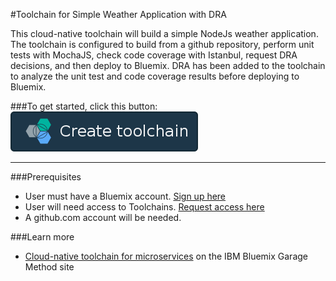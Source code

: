 #Toolchain for Simple Weather Application with DRA

This cloud-native toolchain will build a simple NodeJs weather application.  The toolchain is configured to build from a github repository, perform unit tests with MochaJS, check code coverage with Istanbul, request DRA decisions, and then deploy to Bluemix.  DRA has been added to the toolchain to analyze the unit test and code coverage results before deploying to Bluemix.

###To get started, click this button:
[![Deploy To Bluemix](./.bluemix/create_toolchain_button.png)](https://new-console.ng.bluemix.net/devops/setup/deploy/?repository=https%3A//github.com/jparra5/weather-dra-demo.git)

---
###Prerequisites

* User must have a Bluemix account. [Sign up here](https://new-console.ng.bluemix.net/registration/)
* User will need access to Toolchains.  [Request access here](https://new-console.ng.bluemix.net/devops/)
* A github.com account will be needed.


###Learn more

* [Cloud-native toolchain for microservices](https://www.ibm.com/devops/method/toolchains/microservices_toolchain) on the IBM Bluemix Garage Method site
